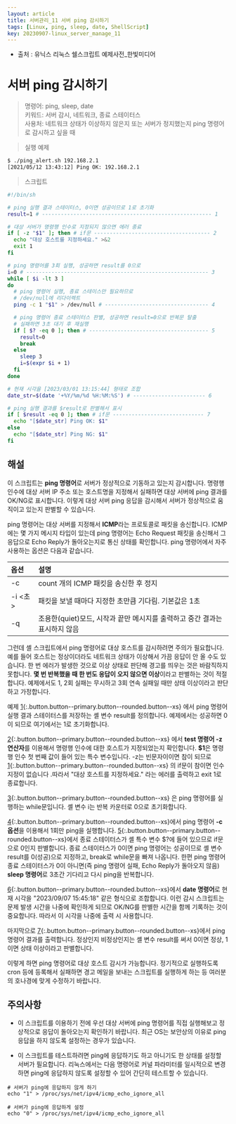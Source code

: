 ```yaml
---
layout: article
title: 서버관리_11 서버 ping 감시하기
tags: [Linux, ping, sleep, date, ShellScript]
key: 20230907-linux_server_manage_11
---
```


- 출처 : 유닉스 리눅스 쉘스크립트 예제사전_한빛미디어

# 서버 ping 감시하기

> 명령어: ping, sleep, date  
> 키워드: 서버 감시, 네트워크, 종료 스테이터스   
> 사용처: 네트워크 상태가 이상하지 않은지 또는 서버가 정지했는지 ping 명령어로 감시하고 싶을 때   

> 실행 예제  

```bash
$ ./ping_alert.sh 192.168.2.1
[2021/05/12 13:43:12] Ping OK: 192.168.2.1
```

> 스크립트

```bash
#!/bin/sh

# ping 실행 결과 스테이터스, 0이면 성공이므로 1로 초기화
result=1 # ------------------------------------------------------ 1

# 대상 서버가 명령행 인수로 지정되지 않으면 에러 종료
if [ -z "$1" ]; then # if문 ------------------------------------- 2
  echo "대상 호스트를 지정하세요." >&2
  exit 1
fi

# ping 명령어를 3회 실행, 성공하면 result를 0으로
i=0 # ---------------------------------------------------------- 3
while [ $i -lt 3 ]
do
  # ping 명령어 실행, 종료 스테이스만 필요하므로
  # /dev/null에 리다이렉트
  ping -c 1 "$1" > /dev/null # --------------------------------- 4

  # ping 명령어 종료 스테이터스 판별, 성공하면 result=0으로 반복문 탈출
  # 실패하면 3초 대기 후 재실행
  if [ $? -eq 0 ]; then # -------------------------------------- 5
    result=0
    break
  else
    sleep 3
    i=$(expr $i + 1)
  fi
done

# 현재 시각을 [2023/03/01 13:15:44] 형태로 조합
date_str=$(date '+%Y/%m/%d %H:%M:%S') # ----------------------- 6

# ping 실행 결과를 $result로 판별해서 표시
if [ $result -eq 0 ]; then # if문 ----------------------------- 7
  echo "[$date_str] Ping OK: $1"
else
  echo "[$date_str] Ping NG: $1"
fi
```

## **해설**

이 스크립트는 **ping 명령어**로 서버가 정상적으로 기동하고 있는지 감시합니다. 명령행 인수에 대상 서버 IP 주소 또는 호스트명을 지정해서 실패하면 대상 서버에 ping 결과를 OK/NG로 표시합니다. 이렇게 대상 서버 ping 응답을 감시해서 서버가 정상적으로 움직이고 있는지 판별할 수 있습니다.

ping 명령어는 대상 서버를 지정해서 **ICMP**라는 프로토콜로 패킷을 송신합니다. ICMP에는 몇 가지 메시지 타입이 있는데 ping 명령어는 Echo Request 패킷을 송신해서 그 응답으로 Echo Reply가 돌아오는지로 통신 상태를 확인합니다. ping 명령어에서 자주 사용하는 옵션은 다음과 같습니다.

|옵션|설명|
|:---|:---|
|-c <count>|count 개의 ICMP 패킷을 송신한 후 정지|
|-i <초>|패킷을 보낼 때마다 지정한 초만큼 기다림. 기본값은 1초|
|-q|조용한(quiet)모드, 시작과 끝만 메시지를 출력하고 중간 결과는 표시하지 않음|

그런데 셸 스크립트에서 ping 명령어로 대상 호스트를 감시하려면 주의가 필요합니다. 예를 들어 호스트는 정상이더라도 네트워크 상태가 이상해서 가끔 응답이 안 올 수도 있습니다. 한 번 에러가 발생한 것으로 이상 상태로 판단해 경고를 띄우는 것은 바람직하지 못합니다. **몇 번 반복했을 때 한 번도 응답이 오지 않으면 이상**이라고 판별하는 것이 적절합니다. 예제에서도 1, 2회 실패는 무시하고 3회 연속 실패일 때만 상태 이상이라고 판단하고 가정합니다.

예제 [1](#){:.button.button--primary.button--rounded.button--xs} 에서 ping 명령어 실행 결과 스테이터스를 저장하는 셸 변수 result를 정의합니다. 예제에서는 성공하면 0이 되므로 여기에서는 1로 초기화합니다.

[2](#){:.button.button--primary.button--rounded.button--xs} 에서 **test 명령어 -z 연산자**를 이용해서 명령행 인수에 대한 호스트가 지정되었는지 확인합니다. **$1**은 명령행 인수 첫 번째 값이 들어 있는 특수 변수입니다. -z는 빈문자이이면 참이 되므로 [1](#){:.button.button--primary.button--rounded.button--xs} 의 if문이 참이면 인수 지정이 없습니다 .따라서 "대상 호스트를 지정하세요." 라는 에러를 출력하고 exit 1로 종료합니다.

[3](#){:.button.button--primary.button--rounded.button--xs} 은 ping 명령어를 실행하는 while문입니다. 셸 변수 i는 반복 카운터로 0으로 초기화합니다.

[4](#){:.button.button--primary.button--rounded.button--xs}에서 ping 명령어 **-c 옵션**을 이용해서 1회만 ping을 실행합니다. [5](#){:.button.button--primary.button--rounded.button--xs}에서 종료 스테이터스가 셸 특수 변수 $?에 들어 있으므로 if문으로 0인지 판별합니다. 종료 스테이터스가 0이면 ping 명령어는 성공이므로 셸 변수 result를 0(성공)으로 지정하고, break로 while문을 빠져 나옵니다. 한편 ping 명령어 종료 스테이터스가 0이 아니면(즉 ping 명령어 실패, Echo Reply가 돌아오지 않음) **sleep 명령어**로 3초간 기다리고 다시 ping을 반복합니다.

[6](#){:.button.button--primary.button--rounded.button--xs}에서 **date 명령어**로 현재 시각을 "2023/09/07 15:45:18" 같은 형식으로 조합합니다. 이런 감시 스크립트는 문제 발생 시간을 나중에 확인하게 되므로 OK/NG를 판별한 시간을 함께 기록하는 것이 중요합니다. 따라서 이 시각을 나중에 출력 시 사용합니다. 

마지막으로 [7](#){:.button.button--primary.button--rounded.button--xs}에서 ping 명령어 결과를 출력합니다. 정상인지 비정상인지는 셸 변수 result를 써서 0이면 정상, 1이면 상태 이상이라고 판별합니다.

이렇게 하면 ping 명령어로 대상 호스트 감시가 가능합니다. 정기적으로 실행하도록 cron 등에 등록해서 실패하면 경고 메일을 보내는 스크립트를 실행하게 하는 등 여러분의 호나경에 맞게 수정하기 바랍니다.

## **주의사항**

- 이 스크립트를 이용하기 전에 우선 대상 서버에 ping 명령어를 직접 실행해보고 정상적으로 응답이 돌아오는지 확인하기 바랍니다. 최근 OS는 보안상의 이유로 ping 응답을 하지 않도록 설정하는 경우가 있습니다.

- 이 스크립트를 테스트하려면 ping에 응답하기도 하고 아니기도 한 상태를 설정할 서버가 필요합니다. 리눅스에서는 다음 명령어로 커널 파라미터를 일시적으로 변경하면 ping에 응답하지 않도록 설정할 수 있어 간단히 테스트할 수 있습니다.

```
# 서버가 ping에 응답하지 않게 하기
echo "1" > /proc/sys/net/ipv4/icmp_echo_ignore_all

# 서버가 ping에 응답하게 설정
echo "0" > /proc/sys/net/ipv4/icmp_echo_ignore_all
```
